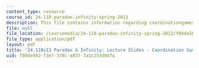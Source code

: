 ```yaml
---
content_type: resource
course_id: 24-118-paradox-infinity-spring-2013
description: This file contains information regarding coordinationgames.
file: null
file_location: /coursemedia/24-118-paradox-infinity-spring-2013/f08de582f3e7370ca8377a1c253d04fa_MIT24_118S13_CoordinGames.pdf
file_type: application/pdf
layout: pdf
title: '24.118s13 Paradox & Infinity: Lecture Slides - Coordination Games'
uid: f08de582-f3e7-370c-a837-7a1c253d04fa
---
```

